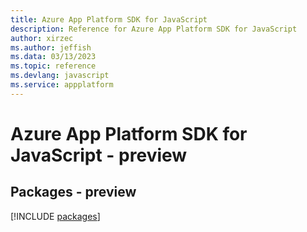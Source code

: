 ```yaml
---
title: Azure App Platform SDK for JavaScript
description: Reference for Azure App Platform SDK for JavaScript
author: xirzec
ms.author: jeffish
ms.data: 03/13/2023
ms.topic: reference
ms.devlang: javascript
ms.service: appplatform
---
```

# Azure App Platform SDK for JavaScript - preview
## Packages - preview
[!INCLUDE [packages](app-platform-index.md)]